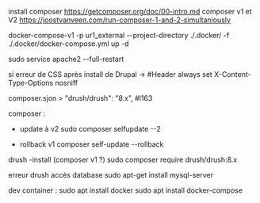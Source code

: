 install composer
https://getcomposer.org/doc/00-intro.md
composer v1 et V2 
https://joostvanveen.com/run-composer-1-and-2-simultaniously

docker-compose-v1 -p ur1_external --project-directory ./.docker/ -f ./.docker/docker-compose.yml up -d

sudo service apache2 --full-restart

si erreur de CSS après install de Drupal ->   #Header always set X-Content-Type-Options nosniff

composer.sjon >     "drush/drush": "8.x", #l163

composer :
- update à v2
sudo composer selfupdate --2

- rollback v1
composer self-update --rollback

drush
-install (composer v1 ?)
sudo composer require drush/drush:8.x

erreur drush accès database
sudo apt-get install mysql-server

dev container : 
    sudo apt install docker
    sudo apt install docker-compose
